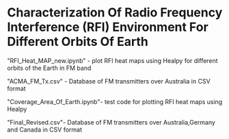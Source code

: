 # Characterization Of Radio Frequency Interference (RFI) Environment For Different Orbits Of Earth

"RFI_Heat_MAP_new.ipynb" - plot RFI heat maps using Healpy for different orbits of the Earth in FM band

"ACMA_FM_Tx.csv" - Database of FM transmitters over Australia in CSV format

"Coverage_Area_Of_Earth.ipynb"- test code for plotting RFI heat maps using Healpy

"Final_Revised.csv"- Database of FM transmitters over Australia,Germany and Canada in CSV format 
